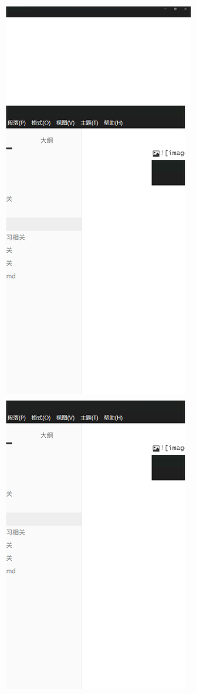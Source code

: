 ![image-20250730235143046](assets/image-20250730235143046.png)![image-20250730235208637](assets/image-20250730235208637.png)

![image-20250730235158730](assets/image-20250730235158730.png)